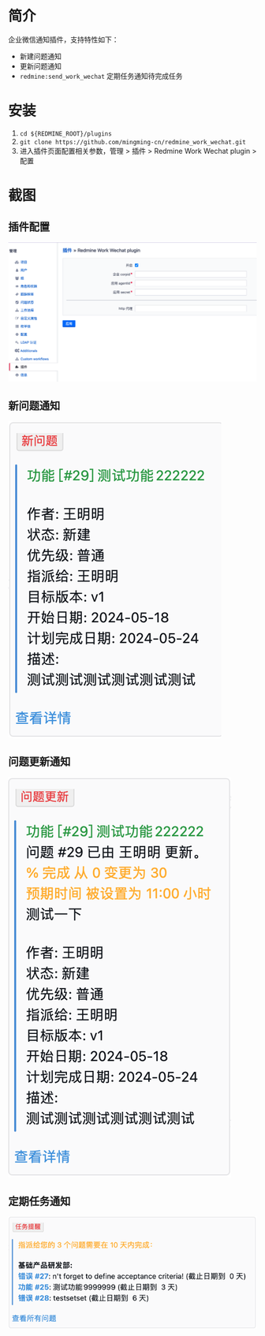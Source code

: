 # 简介

企业微信通知插件，支持特性如下：

* 新建问题通知
* 更新问题通知
* `redmine:send_work_wechat` 定期任务通知待完成任务

# 安装

1. `cd ${REDMINE_ROOT}/plugins`
2. `git clone https://github.com/mingming-cn/redmine_work_wechat.git`
3. 进入插件页面配置相关参数，管理 > 插件 > Redmine Work Wechat plugin > 配置

# 截图

## 插件配置
![](assets/images/plugin_config.png)

## 新问题通知
![](assets/images/msg_new_issue.png)

## 问题更新通知
![](assets/images/msg_issue_updated.png)

## 定期任务通知
![](assets/images/msg_task.png)
